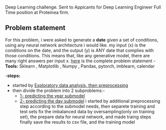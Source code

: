 Deep Learning challenge. Sent to Appicants for Deep Learning Engineer Full Time position at Proteinea firm.
## Problem statement
For this problem, i were asked to generate a **date** given a set of conditions, using any neural network architecture i would like. my input (x) is the conditions on the date, and the output (y) is ANY date that complies with those conditions. This means that, like any generative model, there are many right answers per input x.
[here](https://github.com/salama4ai/Proteinea/blob/main/problem%20statement/Deep%20Learning%20Challenge.pdf) is the complete problem statement 
		-**Tools:** Sklearn , Matplotlib , Numpy , Pandas, pytorch, imblearn, calendar
        
-**steps:** 
+ started by [Exploratory data analysis, then preprocessing](https://github.com/salama4ai/Proteinea/blob/main/model/preprocessing.ipynb)
+ then divide the problem into 2 subproblems:- 
	+ [1- predicting the year submodel](https://github.com/salama4ai/Proteinea/blob/main/model/training_years.ipynb)
	+ [2- predicting the day submodel](https://github.com/salama4ai/Proteinea/blob/main/model/training_days.ipynb)
	i started by additional preprocessing step according to the submodel needs, then separete training and test sets  fix the imbalanced data by oversampling(only on training set), the prepare data for neural network, and made traing steps finally save the results to csv file, and the training model